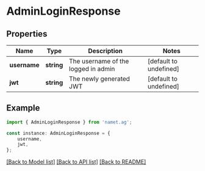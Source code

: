# AdminLoginResponse


## Properties

Name | Type | Description | Notes
------------ | ------------- | ------------- | -------------
**username** | **string** | The username of the logged in admin | [default to undefined]
**jwt** | **string** | The newly generated JWT | [default to undefined]

## Example

```typescript
import { AdminLoginResponse } from 'namet.ag';

const instance: AdminLoginResponse = {
    username,
    jwt,
};
```

[[Back to Model list]](../README.md#documentation-for-models) [[Back to API list]](../README.md#documentation-for-api-endpoints) [[Back to README]](../README.md)
